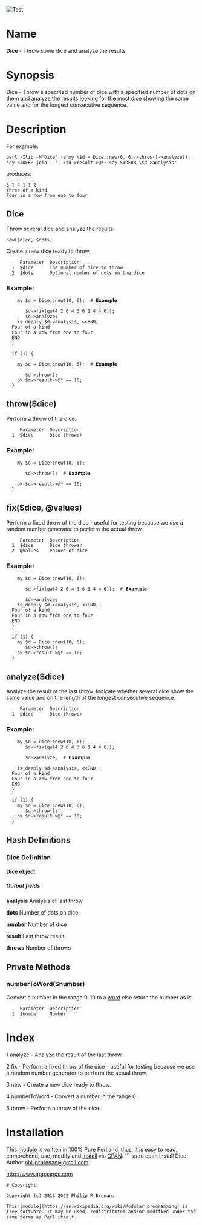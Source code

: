 ![Test](https://github.com/philiprbrenan/Dice/workflows/Test/badge.svg)

# Name

__Dice__ - Throw some dice and analyze the results

# Synopsis

Dice - Throw a specified number of dice with a specified number of dots on them and analyze the results looking for the most dice showing the same value and for the longest consecutive sequence.

# Description

For example:

```
perl -Ilib -M"Dice" -e"my \$d = Dice::new(6, 6)->throw()->analyze(); say STDERR join ' ', \$d->result->@*; say STDERR \$d->analysis"
```

produces:

```
3 1 4 1 1 2
Three of a kind
Four in a row from one to four
```

## Dice
Throw several dice and analyze the results.

```
new($dice, $dots)
```
Create a new dice ready to throw.

```
     Parameter  Description
  1  $dice      The number of dice to throw
  2  $dots      Optional number of dots on the dice
```

### Example:

```
    my $d = Dice::new(10, 6);  # 𝗘𝘅𝗮𝗺𝗽𝗹𝗲

       $d->fix(qw(4 2 6 4 3 6 1 4 4 6));
       $d->analyze;
    is_deeply $d->analysis, <<END;
  Four of a kind
  Four in a row from one to four
  END
  }

  if (1) {

    my $d = Dice::new(10, 6);  # 𝗘𝘅𝗮𝗺𝗽𝗹𝗲

       $d->throw();
    ok $d->result->@* == 10;
  }
```

## throw($dice)

Perform a throw of the dice.

```
     Parameter  Description
  1  $dice      Dice thrower
```

### Example:

```
    my $d = Dice::new(10, 6);

       $d->throw();  # 𝗘𝘅𝗮𝗺𝗽𝗹𝗲

    ok $d->result->@* == 10;
  }
```

## fix($dice, @values)

Perform a fixed throw of the dice - useful for testing because we use a random number generator to perform the actual throw.

```
     Parameter  Description
  1  $dice      Dice thrower
  2  @values    Values of dice
```

### Example:

```
    my $d = Dice::new(10, 6);

       $d->fix(qw(4 2 6 4 3 6 1 4 4 6));  # 𝗘𝘅𝗮𝗺𝗽𝗹𝗲

       $d->analyze;
    is_deeply $d->analysis, <<END;
  Four of a kind
  Four in a row from one to four
  END
  }

  if (1) {
    my $d = Dice::new(10, 6);
       $d->throw();
    ok $d->result->@* == 10;
  }
```

## analyze($dice)

Analyze the result of the last throw. Indicate whether several dice show the same value and on the length of the longest consecutive sequence.

```
     Parameter  Description
  1  $dice      Dice thrower
```
### Example:

```
    my $d = Dice::new(10, 6);
       $d->fix(qw(4 2 6 4 3 6 1 4 4 6));

       $d->analyze;  # 𝗘𝘅𝗮𝗺𝗽𝗹𝗲

    is_deeply $d->analysis, <<END;
  Four of a kind
  Four in a row from one to four
  END
  }

  if (1) {
    my $d = Dice::new(10, 6);
       $d->throw();
    ok $d->result->@* == 10;
  }
```

## Hash Definitions
### Dice Definition
#### Dice object

##### Output fields
__analysis__
Analysis of last throw

__dots__
Number of dots on dice

__number__
Number of dice

__result__
Last throw result

__throws__
Number of throws

## Private Methods

### numberToWord($number)

Convert a number in the range 0..10 to a [word](https://en.wikipedia.org/wiki/Doc_(computing)) else return the number as is
```
     Parameter  Description
  1  $number    Number
```

# Index
1 analyze - Analyze the result of the last throw.

2 fix - Perform a fixed throw of the dice - useful for testing because we use a random number generator to perform the actual throw.

3 new - Create a new dice ready to throw.

4 numberToWord - Convert a number in the range 0.

5 throw - Perform a throw of the dice.

# Installation
This [module](https://en.wikipedia.org/wiki/Modular_programming) is written in 100% Pure Perl and, thus, it is easy to read, comprehend, use, modify and [install](https://en.wikipedia.org/wiki/Installation_(computer_programs)) via [CPAN](https://metacpan.org/author/PRBRENAN): ```
  sudo cpan install Dice
Author
philiprbrenan@gmail.com

http://www.appaapps.com
```
# Copyright

Copyright (c) 2016-2022 Philip R Brenan.

This [module](https://en.wikipedia.org/wiki/Modular_programming) is free software. It may be used, redistributed and/or modified under the same terms as Perl itself.
